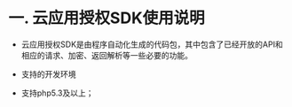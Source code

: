 # 一.  云应用授权SDK使用说明

  * 云应用授权SDK是由程序自动化生成的代码包，其中包含了已经开放的API和相应的请求、加密、返回解析等一些必要的功能。

  * 支持的开发环境
  - 支持php5.3及以上；
